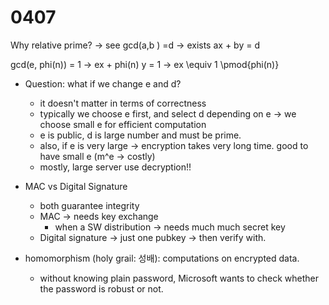 # 0407

Why relative prime? -> see gcd(a,b )  =d -> exists ax + by = d

gcd(e, phi(n)) = 1 -> ex + phi(n) y = 1 -> ex \equiv 1 \pmod{phi(n)}

- Question: what if we change e and d?
  - it doesn't matter in terms of correctness
  - typically we choose e first, and select d depending on e -> we choose small e for efficient computation
  - e is public, d is large number and must be prime.
  - also, if e is very large -> encryption takes very long time. good to have small e (m^e -> costly)
  - mostly, large server use decryption!!

- MAC vs Digital Signature
  - both guarantee integrity
  - MAC -> needs key exchange
    - when a SW distribution -> needs much much secret key
  - Digital signature -> just one pubkey -> then verify with.

- homomorphism (holy grail: 성배): computations on encrypted data.
  - without knowing plain password, Microsoft wants to check whether the password is robust or not.
